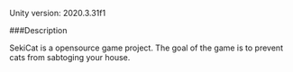 Unity version: 2020.3.31f1

###Description

SekiCat is a opensource game project. The goal of the game is to prevent cats from sabtoging your house.

